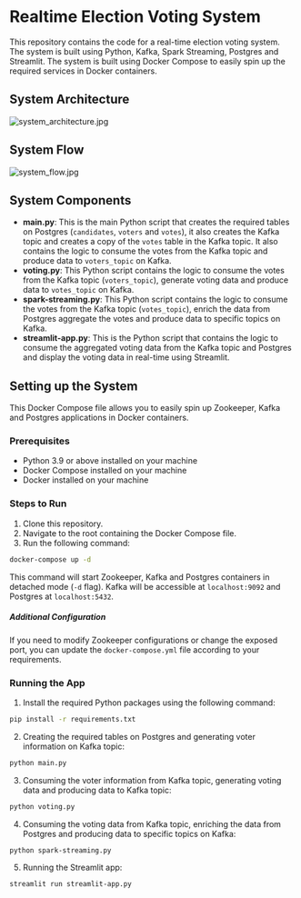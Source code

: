 Realtime Election Voting System
===============================

This repository contains the code for a real-time election voting system. The system is built using Python, Kafka, Spark Streaming, Postgres and Streamlit. The system is built using Docker Compose to easily spin up the required services in Docker containers.

## System Architecture
![system_architecture.jpg](![SystemDesign](https://github.com/GokulArumugam/real-time-streaming/assets/103558434/b22fb5e3-d754-4d7d-9d87-c672c61dc6b0))

## System Flow
![system_flow.jpg](![SystemFlow](https://github.com/GokulArumugam/real-time-streaming/assets/103558434/def1edcd-7f3a-408a-9c68-7699f3e5fdc8))

## System Components
- **main.py**: This is the main Python script that creates the required tables on Postgres (`candidates`, `voters` and `votes`), it also creates the Kafka topic and creates a copy of the `votes` table in the Kafka topic. It also contains the logic to consume the votes from the Kafka topic and produce data to `voters_topic` on Kafka.
- **voting.py**: This Python script contains the logic to consume the votes from the Kafka topic (`voters_topic`), generate voting data and produce data to `votes_topic` on Kafka.
- **spark-streaming.py**: This Python script contains the logic to consume the votes from the Kafka topic (`votes_topic`), enrich the data from Postgres aggregate the votes and produce data to specific topics on Kafka.
- **streamlit-app.py**: This is the Python script that contains the logic to consume the aggregated voting data from the Kafka topic and Postgres and display the voting data in real-time using Streamlit.

## Setting up the System
This Docker Compose file allows you to easily spin up Zookeeper, Kafka and Postgres applications in Docker containers. 

### Prerequisites
- Python 3.9 or above installed on your machine
- Docker Compose installed on your machine
- Docker installed on your machine


### Steps to Run
1. Clone this repository.
2. Navigate to the root containing the Docker Compose file.
3. Run the following command:

```bash
docker-compose up -d
```
This command will start Zookeeper, Kafka and Postgres containers in detached mode (`-d` flag). Kafka will be accessible at `localhost:9092` and Postgres at `localhost:5432`.

##### Additional Configuration
If you need to modify Zookeeper configurations or change the exposed port, you can update the `docker-compose.yml` file according to your requirements.

### Running the App
1. Install the required Python packages using the following command:

```bash
pip install -r requirements.txt
```

2. Creating the required tables on Postgres and generating voter information on Kafka topic:

```bash
python main.py
```

3. Consuming the voter information from Kafka topic, generating voting data and producing data to Kafka topic:

```bash
python voting.py
```

4. Consuming the voting data from Kafka topic, enriching the data from Postgres and producing data to specific topics on Kafka:

```bash
python spark-streaming.py
```

5. Running the Streamlit app:

```bash
streamlit run streamlit-app.py
```

